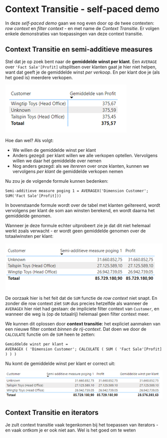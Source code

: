 # Context Transitie - self-paced demo

In deze *self-paced demo* gaan we nog even door op de twee contexten: *row context* en *filter context* - en met name de *Context Transitie*. Er volgen enkele demonstraties van toepassingen van deze context transitie.

## Context Transitie en semi-additieve measures

Stel dat je op zoek bent naar de **gemiddelde winst per klant**. Een `AVERAGE` over `'Fact Sale'[Profit]` uitsplitsen over klanten gaat je hier niet helpen, want dat geeft je de gemiddelde winst *per verkoop*. En per klant doe je (als het goed is) meerdere verkopen.

![Gemiddelde verkopen per klant - zo dus niet](img/37-04-gemiddelde-verkopen-per-klant-onjuist.png)

Hoe dan wel? Als volgt:

* We willen de gemiddelde winst per klant
* Anders gezegd: per klant willen we alle verkopen optellen. Vervolgens willen we daar het gemiddelde over nemen
* Nog anders gezegd: als we *itereren* over onze klanten, kunnen we vervolgens *per klant* de gemiddelde verkopen nemen

Nu zou je de volgende formule kunnen bedenken:

```dax
Semi-additieve measure poging 1 = AVERAGEX('Dimension Customer'; SUM('Fact Sale'[Profit]))
```

In bovenstaande formule wordt over de tabel met klanten geïtereerd, wordt vervolgens per klant de som aan winsten berekend, en wordt daarna het gemiddelde genomen.

Wanneer je deze formule echter uitprobeert zie je dat dit niet helemaal werkt zoals verwacht - er wordt geen gemiddelde genomen over de totaalwinsten per klant:

![Uitkomst poging 1 semi-additieve measure](img/40-01-semi-additieve-measure-poging-1.png)

De oorzaak hier is het feit dat de `SUM` functie de *row context* niet snapt. En zonder die row context ziet `SUM` dus precies hetzelfde als wanneer de `AVERAGEX` hier niet had gestaan: de impliciete filter context van `Customer`, en wanneer die weg is (op de totaalrij) helemaal geen filter context meer.

We kunnen dit oplossen door **context transitie**: het expliciet aanmaken van een nieuwe filter context *binnen de rij-context*. Dat doen we door de `CALCULATE` functie om de `SUM` heen te zetten:

```dax
Gemiddelde winst per klant =
AVERAGEX ( 'Dimension Customer'; CALCULATE ( SUM ( 'Fact Sale'[Profit] ) ) )
```

Nu komt de gemiddelde winst per klant er correct uit:

![Correcte uitkomst van semi-additieve measures](img/40-02-semi-additieve-measure-correct.png)

## Context Transitie en iterators

Je zult context transitie vaak tegenkomen bij het toepassen van iterators - en vaak ontkom je er ook niet aan. Wel is het goed om te weten